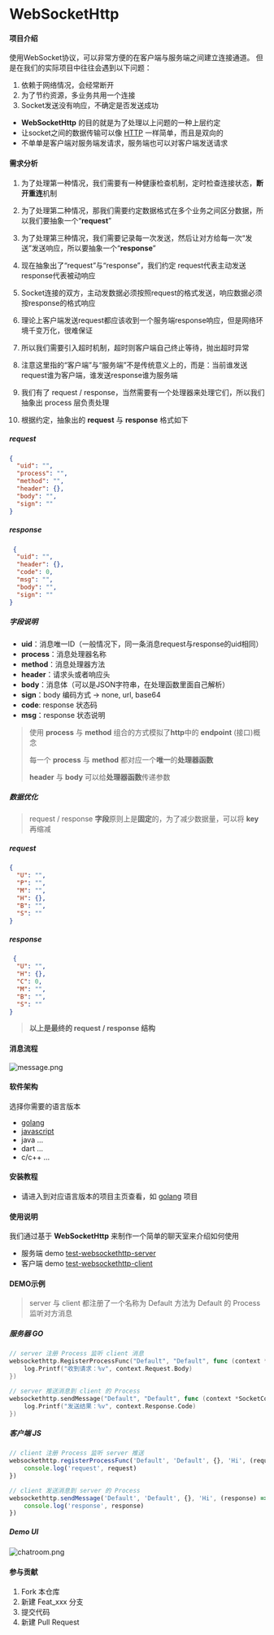 # WebSocketHttp

#### 项目介绍

使用WebSocket协议，可以非常方便的在客户端与服务端之间建立连接通道。 但是在我们的实际项目中往往会遇到以下问题：

1. 依赖于网络情况，会经常断开
2. 为了节约资源，多业务共用一个连接
3. Socket发送没有响应，不确定是否发送成功

- **WebSocketHttp** 的目的就是为了处理以上问题的一种上层约定
- 让socket之间的数据传输可以像 [HTTP](https://developer.mozilla.org/en-US/docs/Web/HTTP) 一样简单，而且是双向的
- 不单单是客户端对服务端发请求，服务端也可以对客户端发送请求

#### 需求分析

1. 为了处理第一种情况，我们需要有一种健康检查机制，定时检查连接状态，**断开重连**机制


2. 为了处理第二种情况，那我们需要约定数据格式在多个业务之间区分数据，所以我们要抽象一个“**request**”


3. 为了处理第三种情况，我们需要记录每一次发送，然后让对方给每一次“发送”发送响应，所以要抽象一个“**response**”


4. 现在抽象出了“request”与“response”，我们约定 request代表主动发送 response代表被动响应


5. Socket连接的双方，主动发数据必须按照request的格式发送，响应数据必须按response的格式响应


6. 理论上客户端发送request都应该收到一个服务端response响应，但是网络环境千变万化，很难保证


7. 所以我们需要引入超时机制，超时则客户端自己终止等待，抛出超时异常


8. 注意这里指的“客户端”与“服务端”不是传统意义上的，而是：当前谁发送request谁为客户端，谁发送response谁为服务端


9. 我们有了 request / response，当然需要有一个处理器来处理它们，所以我们抽象出 process 层负责处理


10. 根据约定，抽象出的 **request** 与 **response** 格式如下

##### request

```json
{
  "uid": "",
  "process": "",
  "method": "",
  "header": {},
  "body": "",
  "sign": ""
}
```

##### response

```json
 {
  "uid": "",
  "header": {},
  "code": 0,
  "msg": "",
  "body": "",
  "sign": ""
}
```

##### 字段说明

- **uid**：消息唯一ID（一般情况下，同一条消息request与response的uid相同）
- **process**：消息处理器名称
- **method**：消息处理器方法
- **header**：请求头或者响应头
- **body**：消息体（可以是JSON字符串，在处理函数里面自己解析）
- **sign**：body 编码方式 -> none, url, base64
- **code**: response 状态码
- **msg**：response 状态说明

> 使用 **process** 与 **method** 组合的方式模拟了**http**中的 **endpoint** (接口)概念
>
> 每一个 **process** 与 **method** 都对应一个**唯一**的**处理器函数**
>
> **header** 与 **body** 可以给**处理器函数**传递参数

##### 数据优化

> request / response **字段**原则上是**固定**的，为了减少数据量，可以将 **key** 再缩减

##### request

```json
{
  "U": "",
  "P": "",
  "M": "",
  "H": {},
  "B": "",
  "S": ""
}
```

##### response

```json
 {
  "U": "",
  "H": {},
  "C": 0,
  "M": "",
  "B": "",
  "S": ""
}
```

> **以上是最终的 request / response 结构** 

#### 消息流程

![message.png](.images/message.png "message")

#### 软件架构

选择你需要的语言版本

- [golang](https://gitee.com/vesmr/websockethttp-go "golang")
- [javascript](https://gitee.com/vesmr/websockethttp-js "javascript")
- java ...
- dart ...
- c/c++ ...

#### 安装教程

- 请进入到对应语言版本的项目主页查看，如 [golang](https://gitee.com/vesmr/websockethttp-go "golang") 项目

#### 使用说明

我们通过基于 **WebSocketHttp** 来制作一个简单的聊天室来介绍如何使用

- 服务端 demo [test-websockethttp-server](https://gitee.com/vesmr/test-websockethttp-server.git)
- 客户端 demo [test-websockethttp-client](https://gitee.com/vesmr/test-websockethttp-client.git)

#### DEMO示例

> server 与 client 都注册了一个名称为 Default 方法为 Default 的 Process 监听对方消息

##### 服务器 GO

```go
// server 注册 Process 监听 client 消息
websockethttp.RegisterProcessFunc("Default", "Default", func (context *SocketContext) {
    log.Printf("收到请求：%v", context.Request.Body)
})

// server 推送消息到 client 的 Process
websockethttp.sendMessage("Default", "Default", func (context *SocketContext) {
    log.Printf("发送结果：%v", context.Response.Code)
})
```

##### 客户端 JS

```javascript
// client 注册 Process 监听 server 推送
websockethttp.registerProcessFunc('Default', 'Default', {}, 'Hi', (request) => {
    console.log('request', request)
})

// client 发送消息到 server 的 Process
websockethttp.sendMessage('Default', 'Default', {}, 'Hi', (response) => {
    console.log('response', response)
})
```

##### Demo UI

![chatroom.png](.images/chatroom.png "chatroom")

#### 参与贡献

1. Fork 本仓库
2. 新建 Feat_xxx 分支
3. 提交代码
4. 新建 Pull Request
